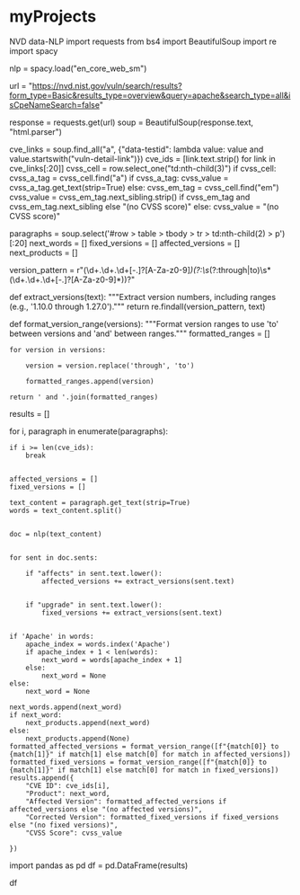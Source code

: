 # myProjects
NVD data-NLP
import requests
from bs4 import BeautifulSoup
import re
import spacy

nlp = spacy.load("en_core_web_sm")


url = "https://nvd.nist.gov/vuln/search/results?form_type=Basic&results_type=overview&query=apache&search_type=all&isCpeNameSearch=false"

response = requests.get(url)
soup = BeautifulSoup(response.text, "html.parser")


cve_links = soup.find_all("a", {"data-testid": lambda value: value and value.startswith("vuln-detail-link")})
cve_ids = [link.text.strip() for link in cve_links[:20]]
cvss_cell = row.select_one("td:nth-child(3)")
if cvss_cell:
    cvss_a_tag = cvss_cell.find("a")
    if cvss_a_tag:
        cvss_value = cvss_a_tag.get_text(strip=True)
    else:
        cvss_em_tag = cvss_cell.find("em")
        cvss_value = cvss_em_tag.next_sibling.strip() if cvss_em_tag and cvss_em_tag.next_sibling else "(no CVSS score)"
else:
    cvss_value = "(no CVSS score)"


paragraphs = soup.select('#row > table > tbody > tr > td:nth-child(2) > p')[:20]
next_words = []
fixed_versions = []
affected_versions = []
next_products = []

version_pattern = r"(\d+\.\d+\.\d+[-\.]?[A-Za-z0-9]*)(?:\s*(?:through|to)\s*(\d+\.\d+\.\d+[-\.]?[A-Za-z0-9]*))?"

def extract_versions(text):
    """Extract version numbers, including ranges (e.g., '1.10.0 through 1.27.0')."""
    return re.findall(version_pattern, text)

def format_version_range(versions):
    """Format version ranges to use 'to' between versions and 'and' between ranges."""
    formatted_ranges = []

    for version in versions:

        version = version.replace('through', 'to')

        formatted_ranges.append(version)

    return ' and '.join(formatted_ranges)


results = []

for i, paragraph in enumerate(paragraphs):

    if i >= len(cve_ids):
        break


    affected_versions = []
    fixed_versions = []

    text_content = paragraph.get_text(strip=True)
    words = text_content.split()


    doc = nlp(text_content)


    for sent in doc.sents:

        if "affects" in sent.text.lower():
            affected_versions += extract_versions(sent.text)


        if "upgrade" in sent.text.lower():
            fixed_versions += extract_versions(sent.text)


    if 'Apache' in words:
        apache_index = words.index('Apache')
        if apache_index + 1 < len(words):
            next_word = words[apache_index + 1]
        else:
            next_word = None
    else:
        next_word = None

    next_words.append(next_word)
    if next_word:
        next_products.append(next_word)
    else:
        next_products.append(None)
    formatted_affected_versions = format_version_range([f"{match[0]} to {match[1]}" if match[1] else match[0] for match in affected_versions])
    formatted_fixed_versions = format_version_range([f"{match[0]} to {match[1]}" if match[1] else match[0] for match in fixed_versions])
    results.append({
        "CVE ID": cve_ids[i],
        "Product": next_word,
        "Affected Version": formatted_affected_versions if affected_versions else "(no affected versions)",
        "Corrected Version": formatted_fixed_versions if fixed_versions else "(no fixed versions)",
        "CVSS Score": cvss_value

    })
import pandas as pd
df = pd.DataFrame(results)

df
